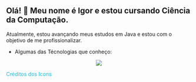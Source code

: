 ## Olá! 👋 Meu nome é Igor e estou cursando Ciência da Computação.

Atualmente, estou avançando meus estudos em Java e estou com o objetivo de me profissionalizar.

- Algumas das Técnologias que conheço:
<p align="center">
    <img src="https://skillicons.dev/icons?i=html,css,js,java,maven,mysql">
</p>
<a style="color: #0CC0DF; text-decoration: none;" href="https://skillicons.dev">
    <p>Créditos dos Icons</p>
</a>
